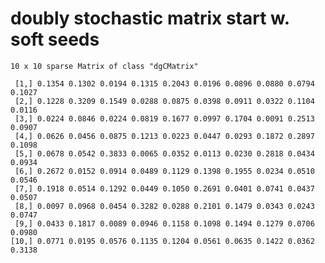 # doubly stochastic matrix start w. soft seeds

    10 x 10 sparse Matrix of class "dgCMatrix"
                                                                               
     [1,] 0.1354 0.1302 0.0194 0.1315 0.2043 0.0196 0.0896 0.0880 0.0794 0.1027
     [2,] 0.1228 0.3209 0.1549 0.0288 0.0875 0.0398 0.0911 0.0322 0.1104 0.0116
     [3,] 0.0224 0.0846 0.0224 0.0819 0.1677 0.0997 0.1704 0.0091 0.2513 0.0907
     [4,] 0.0626 0.0456 0.0875 0.1213 0.0223 0.0447 0.0293 0.1872 0.2897 0.1098
     [5,] 0.0678 0.0542 0.3833 0.0065 0.0352 0.0113 0.0230 0.2818 0.0434 0.0934
     [6,] 0.2672 0.0152 0.0914 0.0489 0.1129 0.1398 0.1955 0.0234 0.0510 0.0546
     [7,] 0.1918 0.0514 0.1292 0.0449 0.1050 0.2691 0.0401 0.0741 0.0437 0.0507
     [8,] 0.0097 0.0968 0.0454 0.3282 0.0288 0.2101 0.1479 0.0343 0.0243 0.0747
     [9,] 0.0433 0.1817 0.0089 0.0946 0.1158 0.1098 0.1494 0.1279 0.0706 0.0980
    [10,] 0.0771 0.0195 0.0576 0.1135 0.1204 0.0561 0.0635 0.1422 0.0362 0.3138

